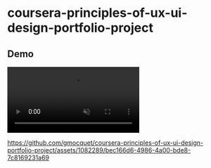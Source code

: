 # coursera-principles-of-ux-ui-design-portfolio-project

## Demo

<video autoplay loop muted>
    <source src="reserve a table feature - high-fidelity protoype.mp4" type="video/mp4" />
</video>

https://github.com/gmocquet/coursera-principles-of-ux-ui-design-portfolio-project/assets/1082289/bec166d6-4986-4a00-bde8-7c8169231a69
